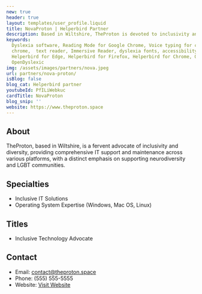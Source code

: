 ```yaml
---
new: true
header: true
layout: templates/user_profile.liquid
title: NovaProton | Helperbird Partner
description: Based in Wiltshire, TheProton is devoted to inclusivity and diversity, providing IT support and maintenance for various home and business sites. Their expertise spans from Windows and Mac OS to Linux, with a strong emphasis on supporting neurodiversity and LGBT communities. TheProton's dedication aligns with Helperbird's mission, making this partnership a stride towards a more inclusive digital world
keywords:
  Dyslexia software, Reading Mode for Google Chrome, Voice typing for chrome, Text to speech for
  chrome,  text reader, Immersive Reader, dyslexia fonts, accessibility software, dyslexia software,
  Helperbird for Edge, Helperbird for Firefox, Helperbird for Chrome, Opendyslexic for Chrome,
  OpenDyslexic
img: /assets/images/partners/nova.jpeg
url: partners/nova-proton/
isBlog: false
blog_cat: Helperbird partner
youtubeId: PfILiWebkuc
cardTitle: NovaProton
blog_snip: ''
website: https://www.theproton.space
---
```




## About
TheProton, based in Wiltshire, is a fervent advocate of inclusivity and diversity, providing comprehensive IT support and maintenance across various platforms, with a distinct emphasis on supporting neurodiversity and LGBT communities.

## Specialties
- Inclusive IT Solutions
- Operating System Expertise (Windows, Mac OS, Linux)

## Titles
- Inclusive Technology Advocate

## Contact
- Email: contact@theproton.space
- Phone: (555) 555-5555
- Website: [Visit Website](https://www.theproton.space)
